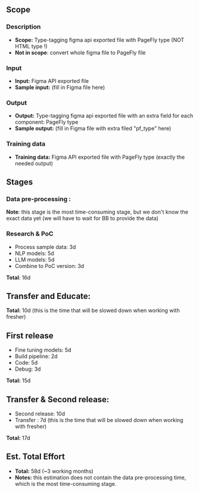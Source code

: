 
## Scope
### Description
- **Scope:** Type-tagging figma api exported file with PageFly type (NOT HTML type !)
- **Not in scope**: convert whole figma file to PageFly file
### Input
- **Input:** Figma API exported file
- **Sample input:** (fill in Figma file here)
### Output
- **Output:** Type-tagging figma api exported file with an extra field for each component: PageFly type
- **Sample output:** (fill in Figma file with extra filed "pf_type" here)
### Training data 
- **Training data:** Figma API exported file with PageFly type (exactly the needed output)
## Stages
### Data pre-processing : 
**Note**: this stage is the most time-consuming stage, but we don't know the exact data yet (we will have to wait for BB to provide the data)
### Research & PoC
- Process sample data: 3d
- NLP models: 5d
- LLM models: 5d
- Combine to PoC version: 3d

**Total**: 16d
## Transfer and Educate:
**Total:** 10d (this is the time that will be slowed down when working with fresher)
## First release
- Fine tuning models: 5d
- Build pipeline: 2d
- Code: 5d
- Debug: 3d

**Total:** 15d
## Transfer & Second release: 
- Second release: 10d
- Transfer : 7d (this is the time that will be slowed down when working with fresher)

**Total:** 17d

## Est. Total Effort
- **Total:** 58d (~3 working months)
- **Notes:** this estimation does not contain the data pre-processing time, which is the most time-consuming stage.